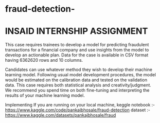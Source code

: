 # fraud-detection-
# INSAID INTERNSHIP ASSIGNMENT

This case requires trainees to develop a model for predicting fraudulent transactions for a financial company and use insights from the model to develop an actionable plan. Data for the case is available in CSV format having 6362620 rows and 10 columns. 

Candidates can use whatever method they wish to develop their machine learning model. Following usual model development procedures, the model would be estimated on the calibration data and tested on the validation data. This case requires both statistical analysis and creativity/judgment. We recommend you spend time on both fine-tuning and interpreting the results of your machine learning model.

Implementing
If you are running on your local machine,
keggle notebook :-https://www.kaggle.com/code/pankajbhosale/fraud-detection
dataset :-https://www.kaggle.com/datasets/pankajbhosale/fraud
